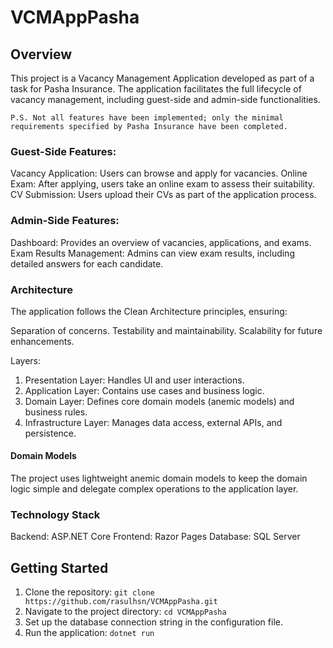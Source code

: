 # VCMAppPasha

## Overview
This project is a Vacancy Management Application developed as part of a task for Pasha Insurance. The application facilitates the full lifecycle of vacancy management, including guest-side and admin-side functionalities.

`P.S. Not all features have been implemented; only the minimal requirements specified by Pasha Insurance have been completed.`

### Guest-Side Features:
Vacancy Application: Users can browse and apply for vacancies.
Online Exam: After applying, users take an online exam to assess their suitability.
CV Submission: Users upload their CVs as part of the application process.

### Admin-Side Features:
Dashboard: Provides an overview of vacancies, applications, and exams.
Exam Results Management: Admins can view exam results, including detailed answers for each candidate.

### Architecture
The application follows the Clean Architecture principles, ensuring:

Separation of concerns.
Testability and maintainability.
Scalability for future enhancements.

Layers:
1. Presentation Layer: Handles UI and user interactions.
2. Application Layer: Contains use cases and business logic.
3. Domain Layer: Defines core domain models (anemic models) and business rules.
4. Infrastructure Layer: Manages data access, external APIs, and persistence.

#### Domain Models
The project uses lightweight anemic domain models to keep the domain logic simple and delegate complex operations to the application layer.

### Technology Stack
Backend: ASP.NET Core
Frontend: Razor Pages
Database: SQL Server

## Getting Started
1. Clone the repository:
  `git clone https://github.com/rasulhsn/VCMAppPasha.git`
2. Navigate to the project directory:
  `cd VCMAppPasha`
3. Set up the database connection string in the configuration file.
4. Run the application:
  `dotnet run`
